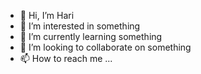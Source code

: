 - 👋 Hi, I’m Hari
- 👀 I’m interested in something
- 🌱 I’m currently learning something
- 💞️ I’m looking to collaborate on something
- 📫 How to reach me ...

<!---
haricwru/haricwru is a ✨ special ✨ repository because its `README.md` (this file) appears on your GitHub profile.
You can click the Preview link to take a look at your changes.
--->
